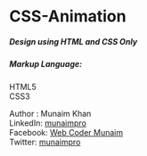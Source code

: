 # CSS-Animation
##### Design using HTML and CSS Only
##### Markup Language:
HTML5 </br>
CSS3

Author : Munaim Khan </br>
LinkedIn: <a href="https://www.linkedin.com/in/munaimpro/" target="_blank">munaimpro</a> </br>
Facebook: <a href="https://facebook.com/webcodermunaim" target="_blank">Web Coder Munaim</a> </br>
Twitter: <a href="https://twitter.com/munaimpro" target="_blank">munaimpro</a>
